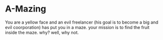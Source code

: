 # A-Mazing
You are a yellow face and an evil freelancer (his goal is to become a big and evil coorporation) has put you in a maze. your mission is to find the fruit inside the maze. why? well, why not.

